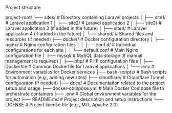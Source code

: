 Project structure

project-root/
├── sites/                  # Directory containing Laravel projects
│   ├── site1/              # Laravel application 1
│   ├── site2/              # Laravel application 2
│   ├── site3/              # Laravel application 3 (if added in the future)
│   ├── site4/              # Laravel application 4 (if added in the future)
│   └── shared/             # Shared files and resources (if needed)
├── docker/                 # Docker configuration directory
│   ├── nginx/              # Nginx configuration files
│   │   ├── conf.d/         # Individual configurations for each site
│   │   └── default.conf    # Main Nginx configuration file
│   ├── mysql/              # MySQL data storage (if manual management is required)
│   ├── php/                # PHP configuration files
│   ├── Dockerfile          # Common Dockerfile for Laravel applications
│   └── .env                # Environment variables for Docker services
├── bash-scripts/           # Bash scripts for automation (e.g., adding new sites)
├── cloudflare/             # Cloudflare Tunnel configuration (if needed)
├── docs/                   # Documentation related to the project setup and usage
├── docker-compose.yml      # Main Docker Compose file to orchestrate containers
├── .env                    # Global environment variables for the project
├── README.md               # Project description and setup instructions
└── LICENSE                 # Project license file (e.g., MIT, Apache 2.0)
